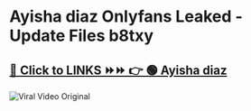 
 # Ayisha diaz Onlyfans Leaked - Update Files b8txy

## <h2><a href="https://clipsfans.com/Ayisha_diaz&ref=git">🔗 Click to LINKS ⏩⏩ 👉 🟢 Ayisha diaz </a></h2>

<a href="https://clipsfans.com/Ayisha_diaz&ref=git" rel="nofollow" data-target="animated-image.originalLink"><img src="https://i.ibb.co.com/xMMVF88/686577567.gif" alt="Viral Video Original" style="max-width: 100%; display: inline-block;" data-target="animated-image.originalImage"></a>

